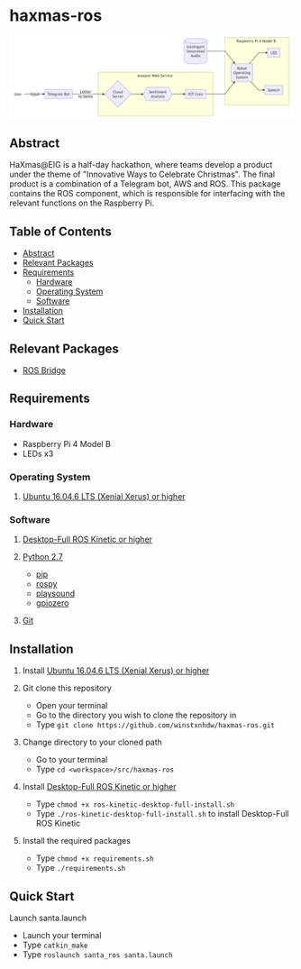 # haxmas-ros
![Block Diagram](https://github.com/winstxnhdw/haxmas-ros/blob/main/screenshots/block.PNG)

## Abstract
HaXmas@EIG is a half-day hackathon, where teams develop a product under the theme of "Innovative Ways to Celebrate Christmas". The final product is a combination of a Telegram bot, AWS and ROS. This package contains the ROS component, which is responsible for interfacing with the relevant functions on the Raspberry Pi.

## Table of Contents
- [Abstract](#Abstract)
- [Relevant Packages](#Relevant-Packages)
- [Requirements](#Requirements)
  - [Hardware](#Hardware)
  - [Operating System](#Operating-System)
  - [Software](#Software)
- [Installation](#Installation)
- [Quick Start](#Quick-Start)

## Relevant Packages
- [ROS Bridge](https://github.com/khayliang/haxmas-bridge)

## Requirements
### Hardware
- Raspberry Pi 4 Model B
- LEDs x3

### Operating System
1. [Ubuntu 16.04.6 LTS (Xenial Xerus) or higher](http://releases.ubuntu.com/16.04/)

### Software
1. [Desktop-Full ROS Kinetic or higher](http://wiki.ros.org/kinetic/Installation/Ubuntu)
	 
2. [Python 2.7](https://www.python.org/download/releases/2.7/)
   - [pip](https://pypi.org/project/pip/)
   - [rospy](http://wiki.ros.org/rospy)
   - [playsound](https://pypi.org/project/playsound/)
   - [gpiozero](https://gpiozero.readthedocs.io/en/stable/installing.html)
   
3. [Git](https://git-scm.com/download/linux)

## Installation
1. Install [Ubuntu 16.04.6 LTS (Xenial Xerus) or higher](http://releases.ubuntu.com/16.04/)

2. Git clone this repository
   - Open your terminal
   - Go to the directory you wish to clone the repository in
   - Type `git clone https://github.com/winstxnhdw/haxmas-ros.git`
   
3. Change directory to your cloned path
   - Go to your terminal
   - Type `cd <workspace>/src/haxmas-ros`
   
4. Install [Desktop-Full ROS Kinetic or higher](http://wiki.ros.org/kinetic/Installation/Ubuntu)
   - Type `chmod +x ros-kinetic-desktop-full-install.sh`
   - Type `./ros-kinetic-desktop-full-install.sh` to install Desktop-Full ROS Kinetic
  
5. Install the required packages
   - Type `chmod +x requirements.sh`
   - Type `./requirements.sh` 

## Quick Start
Launch santa.launch
 - Launch your terminal
 - Type `catkin_make`
 - Type `roslaunch santa_ros santa.launch`
